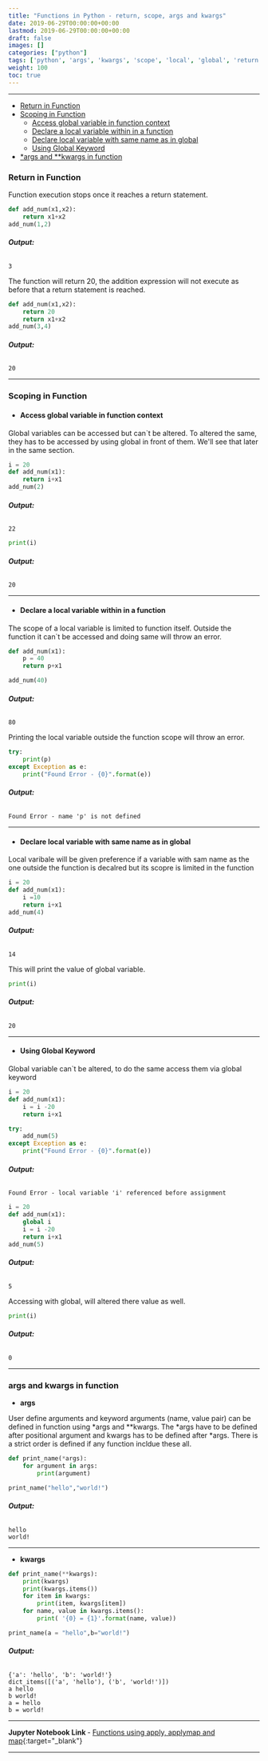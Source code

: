 ```yaml
---
title: "Functions in Python - return, scope, args and kwargs"
date: 2019-06-29T00:00:00+00:00
lastmod: 2019-06-29T00:00:00+00:00
draft: false
images: []
categories: ["python"]
tags: ['python', 'args', 'kwargs', 'scope', 'local', 'global', 'return', 'function', 'argument']
weight: 100
toc: true
---
```


---


* [Return in Function](/python/2019/06/29/Args-Kwargs-Return.html#return-in-function)
* [Scoping in Function](/python/2019/06/29/Args-Kwargs-Return.html#scoping-in-function)
    * [Access global variable in function context](/python/2019/06/29/Args-Kwargs-Return.html#access-global-variable-in-function-context)
    * [Declare a local variable within in a function](/python/2019/06/29/Args-Kwargs-Return.html#declare-a-local-variable-within-in-a-function)
    * [Declare local variable with same name as in global](/python/2019/06/29/Args-Kwargs-Return.html#declare-local-variable-with-same-name-as-in-global)
    * [Using Global Keyword](/python/2019/06/29/Args-Kwargs-Return.html#using-global-keyword)
* [\*args and \*\*kwargs in function](/python/2019/06/29/Args-Kwargs-Return.html#args-and-kwargs-in-function)


### Return in Function
Function execution stops once it reaches a return statement.


```python
def add_num(x1,x2):
    return x1+x2
add_num(1,2)
```
###### **Output:**



    3



The function will return 20, the addition expression will not execute as before that a return statement is reached.

```python
def add_num(x1,x2):
    return 20
    return x1+x2
add_num(3,4)
```

###### **Output:**


    20



--- 
### Scoping in Function

* #### __Access global variable in function context__

Global variables can be accessed but can`t be altered. To altered the same, they has to be accessed by using global in front of them. We'll see that later in the same section.
```python
i = 20
def add_num(x1):
    return i+x1
add_num(2)
```


###### **Output:**

    22




```python
print(i)
```
###### **Output:**

    20
    
--- 
* #### __Declare a local variable within in a function__

The scope of a local variable is limited to function itself. Outside the function it can`t be accessed and doing same will throw an error.
```python
def add_num(x1):
    p = 40
    return p+x1

add_num(40)
```



###### **Output:**

    80


Printing the local variable outside the function scope will throw an error.

```python
try:
    print(p)
except Exception as e:
    print("Found Error - {0}".format(e))
```
###### **Output:**
 
    Found Error - name 'p' is not defined
    
--- 

* #### __Declare local variable with same name as in global__
Local varibale will be given preference if a variable with sam name as the one outside the function is decalred but its scopre is limited in the function

```python
i = 20
def add_num(x1):
    i =10
    return i+x1
add_num(4)
```
###### **Output:**



    14



This will print the value of global variable.
```python
print(i)
```
###### **Output:**

    20
    
--- 
* #### __Using Global Keyword__

Global variable can`t be altered, to do the same access them via global keyword
```python
i = 20
def add_num(x1):
    i = i -20
    return i+x1

try:
    add_num(5)
except Exception as e:
    print("Found Error - {0}".format(e))
```
###### **Output:**

    Found Error - local variable 'i' referenced before assignment
    


```python
i = 20
def add_num(x1):
    global i
    i = i -20
    return i+x1
add_num(5)
```


###### **Output:**

    5


Accessing with global, will altered there value as well.

```python
print(i)
```
###### **Output:**

    0

--- 
### args and kwargs in function
* __args__

User define arguments and keyword arguments (name, value pair) can be defined in function using *args and **kwargs.
The *args have to be defined after positional argument and kwargs has to be defined after *args. There is a strict order is defined if any function incldue these all.

```python
def print_name(*args):
    for argument in args:
        print(argument)

print_name("hello","world!")
```
###### **Output:**

    hello
    world!
    
--- 
* __kwargs__

```python
def print_name(**kwargs):
    print(kwargs)
    print(kwargs.items())
    for item in kwargs:
        print(item, kwargs[item])
    for name, value in kwargs.items():
        print( '{0} = {1}'.format(name, value))

print_name(a = "hello",b="world!")
```
###### **Output:**

    {'a': 'hello', 'b': 'world!'}
    dict_items([('a', 'hello'), ('b', 'world!')])
    a hello
    b world!
    a = hello
    b = world!
    
--- 
<b> Jupyter Notebook Link </b>   - [ Functions using apply, applymap and map](https://nbviewer.jupyter.org/github/aakashkh/Sample-Jupyter-Notebooks/blob/master/Functions%20using%20apply%2C%20applymap%20and%20map.ipynb){:target="_blank"}

---